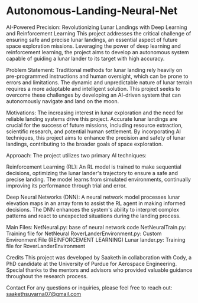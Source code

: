 # Autonomous-Landing-Neural-Net
AI-Powered Precision: Revolutionizing Lunar Landings with Deep Learning and Reinforcement Learning
This project addresses the critical challenge of ensuring safe and precise lunar landings, an essential aspect of future space exploration missions. Leveraging the power of deep learning and reinforcement learning, the project aims to develop an autonomous system capable of guiding a lunar lander to its target with high accuracy.

Problem Statement:
Traditional methods for lunar landing rely heavily on pre-programmed instructions and human oversight, which can be prone to errors and limitations. The dynamic and unpredictable nature of lunar terrain requires a more adaptable and intelligent solution. This project seeks to overcome these challenges by developing an AI-driven system that can autonomously navigate and land on the moon.

Motivations: 
The increasing interest in lunar exploration and the need for reliable landing systems drive this project. Accurate lunar landings are crucial for the success of future missions, including resource extraction, scientific research, and potential human settlement. By incorporating AI techniques, this project aims to enhance the precision and safety of lunar landings, contributing to the broader goals of space exploration.

Approach:
The project utilizes two primary AI techniques:

Reinforcement Learning (RL): An RL model is trained to make sequential decisions, optimizing the lunar lander's trajectory to ensure a safe and precise landing. The model learns from simulated environments, continually improving its performance through trial and error.

Deep Neural Networks (DNN): A neural network model processes lunar elevation maps in an array form to assist the RL agent in making informed decisions. The DNN enhances the system's ability to interpret complex patterns and react to unexpected situations during the landing process.

Main Files:
NetNeural.py: base of neural network code
NetNeuralTrain.py: Training file for NetNeural
RoverLanderEnvironment.py: Custom Environment File (REINFORCEMENT LEARNING)
Lunar lander.py: Training file for RoverLanderEnvironment


Credits
This project was developed by Saaketh in collaboration with Cody, a PhD candidate at the University of Purdue for Aerospace Engineering. Special thanks to the mentors and advisors who provided valuable guidance throughout the research process.

Contact
For any questions or inquiries, please feel free to reach out: saakethsuvarna07@gmail.com
